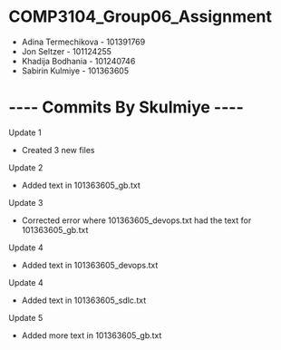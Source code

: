 # COMP3104_Group06_Assignment

- Adina Termechikova - 101391769
- Jon Seltzer - 101124255
- Khadija Bodhania - 101240746
- Sabirin  Kulmiye - 101363605

# ---- Commits By Skulmiye ----

Update 1 
- Created 3 new files

Update 2
- Added text in 101363605_gb.txt

Update 3
- Corrected error where 101363605_devops.txt had the text for 101363605_gb.txt

Update 4
- Added text in 101363605_devops.txt

Update 4
- Added text in 101363605_sdlc.txt

Update 5
- Added more text in 101363605_gb.txt